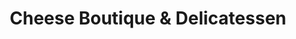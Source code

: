 ---
title: "Cheese Boutique & Delicatessen"
url: /toronto/cheese-boutique-und-delicatessen/
shop: Käse
---